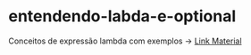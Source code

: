 # entendendo-labda-e-optional

Conceitos de expressão lambda com exemplos -> [Link Material](https://github.com/jacquelinesantana/entendendo-labda-e-optional/blob/main/entendendo-expressao-lambda.md)

